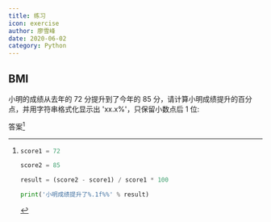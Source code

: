 ```yaml
---
title: 练习
icon: exercise
author: 廖雪峰
date: 2020-06-02
category: Python
---
```


## BMI

小明的成绩从去年的 72 分提升到了今年的 85 分，请计算小明成绩提升的百分点，并用字符串格式化显示出 'xx.x%'，只保留小数点后 1 位:

答案[^exercise1]

[^exercise1]:
    ```py
    score1 = 72

    score2 = 85

    result = (score2 - score1) / score1 * 100

    print('小明成绩提升了%.1f%%' % result)
    ```
